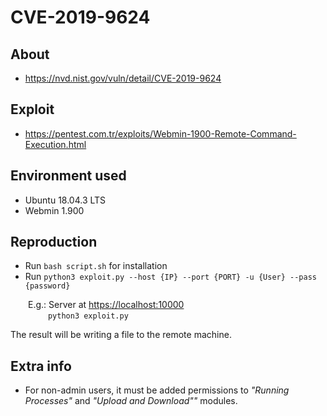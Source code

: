 # CVE-2019-9624

## About
* <https://nvd.nist.gov/vuln/detail/CVE-2019-9624>


## Exploit
* <https://pentest.com.tr/exploits/Webmin-1900-Remote-Command-Execution.html>
 

## Environment used

* Ubuntu 18.04.3 LTS
* Webmin 1.900


## Reproduction 

* Run `bash script.sh` for installation
* Run `python3 exploit.py --host {IP} --port {PORT} -u {User} --pass {password}`
    
&emsp;&emsp;E.g.: Server at <https://localhost:10000> <br>
&emsp;&emsp;&emsp;&emsp; `python3 exploit.py`
          
The result will be writing a file to the remote machine.

## Extra info
* For non-admin users, it must be added permissions to <i>"Running Processes"</i> and <i>"Upload and Download""</i> modules. 

[comment]: <> (https://localhost:10000/file/show.cgi/etc/shadow)